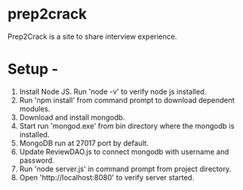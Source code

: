 # prep2crack
Prep2Crack is a site to share interview experience.

# Setup -

1. Install Node JS. Run  'node -v' to verify node js installed.
2. Run 'npm install' from command prompt to download dependent modules.
3. Download and install mongodb.
4. Start run 'mongod.exe' from bin directory where the mongodb is installed.
5. MongoDB run at 27017 port by default.
6. Update ReviewDAO.js to connect mongodb with username and password.
6. Run 'node server.js' in command prompt from project directory.
7. Open 'http://localhost:8080' to verify server started.



